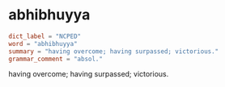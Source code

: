 # abhibhuyya

``` toml
dict_label = "NCPED"
word = "abhibhuyya"
summary = "having overcome; having surpassed; victorious."
grammar_comment = "absol."
```

having overcome; having surpassed; victorious.

